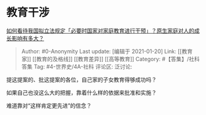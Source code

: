 # 教育干涉
[如何看待我国拟立法规定「必要时国家对家庭教育进行干预」？原生家庭对人的成长影响有多大？](https://www.zhihu.com/question/440252340/answer/1687736889)

> Author: #0-Anonymity
> Last update: [编辑于 2021-01-20]
> Link: [[教育家]] [[教育的及格线]] [[教育差异]] [[高等教育]]
> Category: #【答集】/社科答集
> Tag: #4-世界史/4A-社科
> 评论区:
> 泛讨论:

提这提案的、批这提案的各位，自己家的子女教育得够成功吗？

如果自己也没这么大的把握，靠着什么样的依据来批准和实施？

难道靠对“这样肯定更先进”的信念？
